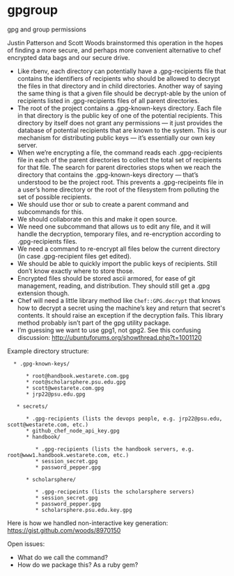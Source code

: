 gpgroup
=======

gpg and group permissions

Justin Patterson and Scott Woods brainstormed this operation in the hopes of finding a more secure, and perhaps more convenient alternative to chef encrypted data bags and our secure drive.

- Like rbenv, each directory can potentially have a .gpg-recipients file that contains the identifiers of recipients who should be allowed to decrypt the files in that directory and in child directories. Another way of saying the same thing is that a given file should be decrypt-able by the union of recipients listed in .gpg-recipients files of all parent directories.
- The root of the project contains a .gpg-known-keys directory. Each file in that directory is the public key of one of the potential recipients. This directory by itself does not grant any permissions — it just provides the database of potential recipients that are known to the system. This is our mechanism for distributing public keys — it’s essentially our own key server.
- When we’re encrypting a file, the command reads each .gpg-recipients file in each of the parent directories to collect the total set of recipients for that file. The search for parent directories stops when we reach the directory that contains the .gpg-known-keys directory — that’s understood to be the project root. This prevents a .gpg-recipeints file in a user’s home directory or the root of the filesystem from polluting the set of possible recipients.
- We should use thor or sub to create a parent command and subcommands for this.
- We should collaborate on this and make it open source.
- We need one subcommand that allows us to edit any file, and it will handle the decryption, temporary files, and re-encryption according to .gpg-recipients files.
- We need a command to re-encrypt all files below the current directory (in case .gpg-recipient files get edited).
- We should be able to quickly import the public keys of recipients. Still don’t know exactly where to store those.
- Encrypted files should be stored ascii armored, for ease of git management, reading, and distribution. They should still get a .gpg extension though.
- Chef will need a little library method like `Chef::GPG.decrypt` that knows how to decrypt a secret using the machine’s key and return that secret's contents. It should raise an exception if the decryption fails. This library method probably isn’t part of the gpg utility package.
- I’m guessing we want to use gpg1, not gpg2. See this confusing discussion: http://ubuntuforums.org/showthread.php?t=1001120

Example directory structure:

```
  * .gpg-known-keys/

      * root@handbook.westarete.com.gpg
      * root@scholarsphere.psu.edu.gpg
      * scott@westarete.com.gpg
      * jrp22@psu.edu.gpg

   * secrets/

      * .gpg-recipients (lists the devops people, e.g. jrp22@psu.edu, scott@westarete.com, etc.) 
      * github_chef_node_api_key.gpg
      * handbook/

         * .gpg-recipients (lists the handbook servers, e.g. root@www1.handbook.westarete.com, etc.)
         * session_secret.gpg
         * password_pepper.gpg

      * scholarsphere/

         * .gpg-recipeints (lists the scholarsphere servers)
         * session_secret.gpg
         * password_pepper.gpg
         * scholarsphere.psu.edu.key.gpg
```

Here is how we handled non-interactive key generation: https://gist.github.com/woods/8970150 

Open issues:

- What do we call the command?
- How do we package this? As a ruby gem?

